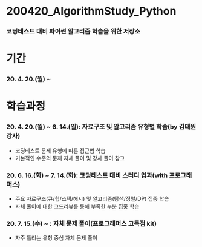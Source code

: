 # 200420_AlgorithmStudy_Python
### 코딩테스트 대비 파이썬 알고리즘 학습을 위한 저장소

# 기간
### 20. 4. 20.(월) ~ 

# 학습과정
### 20. 4. 20.(월) ~ 6. 14.(일): 자료구조 및 알고리즘 유형별 학습(by 김태원 강사)
* 코딩테스트 문제 유형에 따른 접근법 학습
* 기본적인 수준의 문제 자체 풀이 및 강사 풀이 참고 
### 20. 6. 16.(화) ~ 7. 14.(화): 코딩테스트 대비 스터디 입과(with 프로그래머스)
* 주요 자료구조(큐/힙/스택/해시) 및 알고리즘(탐색/정렬/DP) 집중 학습
* 자체 풀이에 대한 코드리뷰를 통해 부족한 부분 집중 학습
### 20. 7. 15.(수) ~ : 자체 문제 풀이(프로그래머스 고득점 kit)
* 자주 틀리는 유형 중심 자체 문제 풀이
